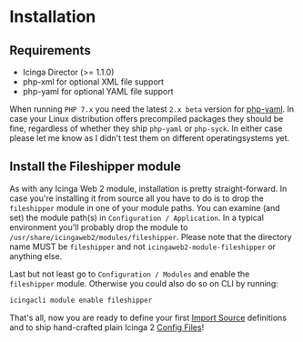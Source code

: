 <a id="Installation"></a>Installation
=====================================

## Requirements

* Icinga Director (&gt;= 1.1.0)
* php-xml for optional XML file support
* php-yaml for optional YAML file support

When running `PHP 7.x` you need the latest `2.x beta` version for [php-yaml](http://pecl.php.net/package/yaml).
In case your Linux distribution offers precompiled packages they should be fine, regardless of whether they ship `php-yaml` or `php-syck`. In either case please
let me know as I didn't test them on different operatingsystems yet.

## Install the Fileshipper module

As with any Icinga Web 2 module, installation is pretty straight-forward. In
case you're installing it from source all you have to do is to drop the `fileshipper`
module in one of your module paths. You can examine (and set) the module path(s)
in `Configuration / Application`. In a typical environment you'll probably drop the
module to `/usr/share/icingaweb2/modules/fileshipper`. Please note that the directory
name MUST be `fileshipper` and not `icingaweb2-module-fileshipper` or anything else.

Last but not least go to `Configuration / Modules` and enable the `fileshipper`
module. Otherwise you could also do so on CLI by running:

```sh
icingacli module enable fileshipper
```

That's all, now you are ready to define your first [Import Source](03-ImportSource.md)
definitions and to ship hand-crafted plain Icinga 2 [Config Files](04-FileShipping.md)!
